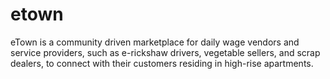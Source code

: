 # etown
eTown is a community driven marketplace for daily wage vendors and service providers, such as e-rickshaw drivers, vegetable sellers, and scrap dealers, to connect with their customers residing in high-rise apartments.
